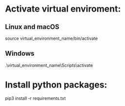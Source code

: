 # Activate virtual enviroment:

## Linux and macOS
source virtual_environment_name/bin/activate

## Windows
.\virtual_environment_name\Scripts\activate


# Install python packages:

pip3 install -r requirements.txt

